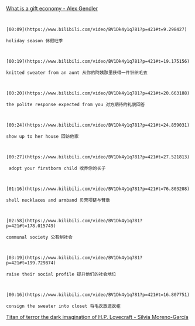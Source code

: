 [What is a gift economy - Alex Gendler](https://www.bilibili.com/video/BV1Dk4y1q781?p=421)


```ad-note


[00:09](https://www.bilibili.com/video/BV1Dk4y1q781?p=421#t=9.298427)

holiday season 休假旺季

```

```ad-note


[00:19](https://www.bilibili.com/video/BV1Dk4y1q781?p=421#t=19.175156)

knitted sweater from an aunt 从你的阿姨那里获得一件针织毛衣

```

```ad-note


[00:20](https://www.bilibili.com/video/BV1Dk4y1q781?p=421#t=20.663188)

the polite response expected from you 对方期待的礼貌回答

```

```ad-note


[00:24](https://www.bilibili.com/video/BV1Dk4y1q781?p=421#t=24.859031)

show up to her house 回访他家

```

```ad-note


[00:27](https://www.bilibili.com/video/BV1Dk4y1q781?p=421#t=27.521813)

 adopt your firstborn child 收养你的长子

```

```ad-note


[01:16](https://www.bilibili.com/video/BV1Dk4y1q781?p=421#t=76.803208)

shell necklaces and armband 贝壳项链与臂章

```

```ad-note


[02:58](https://www.bilibili.com/video/BV1Dk4y1q781?p=421#t=178.015749)

communal society 公有制社会

```
```ad-note


[03:19](https://www.bilibili.com/video/BV1Dk4y1q781?p=421#t=199.729874)

raise their social profile 提升他们的社会地位

```

```ad-note


[00:16](https://www.bilibili.com/video/BV1Dk4y1q781?p=421#t=16.807751)

consign the sweater into closet 将毛衣放进衣柜

```


[Titan of terror the dark imagination of H.P. Lovecraft - Silvia Moreno-García](https://www.bilibili.com/video/BV1Dk4y1q781?p=422)